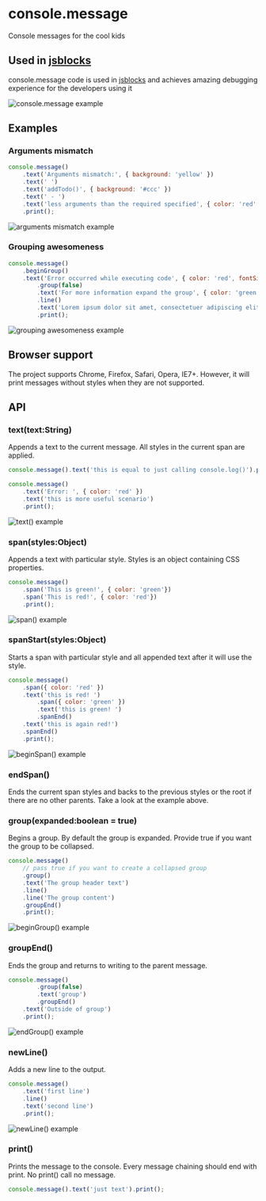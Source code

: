 # console.message

Console messages for the cool kids

## Used in [jsblocks](http://jsblocks.com)

console.message code is used in [jsblocks](http://jsblocks.com) and achieves amazing debugging experience for the developers using it

![console.message example](http://jsblocks.com/img/debugging.gif)

## Examples

### Arguments mismatch

```javascript
console.message()
	.text('Arguments mismatch:', { background: 'yellow' })
	.text(' ')
	.text('addTodo()', { background: '#ccc' })
	.text(' - ')
	.text('less arguments than the required specified', { color: 'red' })
	.print();
```

![arguments mismatch example](https://dl.dropboxusercontent.com/u/4277603/console.message/arguments-mismatch-example.png)

### Grouping awesomeness

```javascript
console.message()
	.beginGroup()
	.text('Error occurred while executing code', { color: 'red', fontSize: 24 })
		.group(false)
		.text('For more information expand the group', { color: 'green' })
		.line()
		.text('Lorem ipsum dolor sit amet, consectetuer adipiscing elit. Aenean commodo ligula eget dolor. Aenean massa. Cum sociis natoque penatibus et magnis dis parturient montes, nascetur ridiculus mus. Donec quam felis, ultricies nec, pellentesque eu, pretium quis, sem. Nulla consequat massa quis enim.')
		.print();
```

![grouping awesomeness example](https://dl.dropboxusercontent.com/u/4277603/console.message/grouping-awesomeness-example.png)

## Browser support

The project supports Chrome, Firefox, Safari, Opera, IE7+.
However, it will print messages without styles when they are not supported.

## API

### text(text:String)

Appends a text to the current message. All styles in the current span are applied.

```javascript
console.message().text('this is equal to just calling console.log()').print();

console.message()
	.text('Error: ', { color: 'red' })
	.text('this is more useful scenario')
	.print();
```

![text() example](https://dl.dropboxusercontent.com/u/4277603/console.message/text-example.png)

### span(styles:Object)

Appends a text with particular style. Styles is an object containing CSS properties.

```javascript
console.message()
	.span('This is green!', { color: 'green'})
	.span('This is red!', { color: 'red'})
	.print();
```

![span() example](https://dl.dropboxusercontent.com/u/4277603/console.message/span-example.png)

### spanStart(styles:Object)

Starts a span with particular style and all appended text after it will use the style.

```javascript
console.message()
	.span({ color: 'red' })
	.text('this is red! ')
		.span({ color: 'green' })
		.text('this is green! ')
		.spanEnd()
	.text('this is again red!')
	.spanEnd()
	.print();
```

![beginSpan() example](https://dl.dropboxusercontent.com/u/4277603/console.message/beginSpan-example.png)

### endSpan()

Ends the current span styles and backs to the previous styles or the root if there are no other parents.
Take a look at the example above.

### group(expanded:boolean = true)

Begins a group. By default the group is expanded. Provide true if you want the group to be collapsed.

```javascript
console.message()
	// pass true if you want to create a collapsed group
	.group()
	.text('The group header text')
	.line()
	.line('The group content')
	.groupEnd()
	.print();
```

![beginGroup() example](https://dl.dropboxusercontent.com/u/4277603/console.message/beginGroup-example.png)

### groupEnd()

Ends the group and returns to writing to the parent message.

```javascript
console.message()
		.group(false)
		.text('group')
		.groupEnd()
	.text('Outside of group')
	.print();
```

![endGroup() example](https://dl.dropboxusercontent.com/u/4277603/console.message/endGroup-example.png)

### newLine()

Adds a new line to the output.

```javascript
console.message()
	.text('first line')
	.line()
	.text('second line')
	.print();
```

![newLine() example](https://dl.dropboxusercontent.com/u/4277603/console.message/newLine-example.png)

### print()

Prints the message to the console.
Every message chaining should end with print. No print() call no message.

```javascript
console.message().text('just text').print();
```
